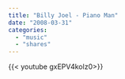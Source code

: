 ```yaml
---
title: "Billy Joel - Piano Man"
date: "2008-03-31"
categories:
  - "music"
  - "shares"
---
```


<div style="width: 70vw;">{{< youtube gxEPV4kolz0>}}</div>
